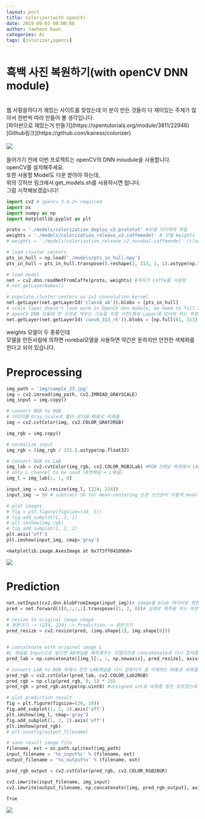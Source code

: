 ```yaml
---
layout: post
title: Colorizer(with openCV)
date: 2019-09-01 00:00:00
author: Jaeheon Kwon
categories: Ai
tags: [colorizer,opencv]
---
```


# 흑백 사진 복원하기(with openCV DNN module)

<br>
웹 서핑을하다가 재밌는 사이트를 찾았는데 이 분이 만든 것들이 다 재미있는 주제가 많아서 한번씩 따라 만들어 볼 생각입니다. 
<br>
[파이썬으로 재밌는거 만들기](https://opentutorials.org/module/3811/22946)<br>  
[Github링크](https://github.com/kairess/colorizer)<br>
<br>
<img src = "https://py-tonic.github.io/images/Colorizer_files/result.jpg">
<br>
<br>
들어가기 전에 이번 프로젝트는 openCV의 DNN moudule을 사용합니다.<br>
openCV를 설치해주세요.<br>
또한 사용할 Model도 다운 받아야 하는데,<br>
위의 깃허브 링크에서 get_models.sh를 사용하시면 됩니다.<br>
그럼 시작해보겠습니다!<br>


```python
import cv2 # opencv 3.4.2+ required
import os
import numpy as np
import matplotlib.pyplot as plt
```


```python
proto = './models/colorization_deploy_v2.prototxt' #모델 아키텍쳐 파일
weights = './models/colorization_release_v2.caffemodel' # 모델 Weights 파일 (일반 색체화 모델)
# weights = './models/colorization_release_v2_norebal.caffemodel' (class rebalancing을 안한 모델)

# load cluster centers
pts_in_hull = np.load('./models/pts_in_hull.npy')
pts_in_hull = pts_in_hull.transpose().reshape(2, 313, 1, 1).astype(np.float32)

# load model
net = cv2.dnn.readNetFromCaffe(proto, weights) #저자가 Caffe를 사용함
# net.getLayerNames()

# populate cluster centers as 1x1 convolution kernel
net.getLayer(net.getLayerId('class8_ab')).blobs = [pts_in_hull]
# scale layer doesn't look work in OpenCV dnn module, we need to fill 2.606 to conv8_313_rh layer manually
# openCV DNN 모듈에 한 숫자로 채우는 기능을 직접 구현(특정 Layer에 있어야 하는 부분인데 없어서 해주는 것)
net.getLayer(net.getLayerId('conv8_313_rh')).blobs = [np.full((1, 313), 2.606, np.float32)]
```

weights 모델이 두 종류인데<br>
모델을 만든사람에 의하면 norebal모델을 사용하면 약간은 둔하지만 안전한 색체화를 한다고 되어 있습니다.

# Preprocessing


```python
img_path = 'img/sample_23.jpg'
img = cv2.imread(img_path, cv2.IMREAD_GRAYSCALE)
img_input = img.copy()

# convert BGR to RGB
# 이미지를 Gray_scale로 불러 온다음 RGB로 바꿔줌
img = cv2.cvtColor(img, cv2.COLOR_GRAY2RGB)

img_rgb = img.copy()

# normalize input
img_rgb = (img_rgb / 255.).astype(np.float32)

# convert RGB to LAB
img_lab = cv2.cvtColor(img_rgb, cv2.COLOR_RGB2Lab) #RGB 3채널 체계에서 LAB라는 채널로 변경
# only L channel to be used (0번채널 = L채널)
img_l = img_lab[:, :, 0]

input_img = cv2.resize(img_l, (224, 224))
input_img -= 50 # subtract 50 for mean-centering 논문 쓰신분이 이렇게 mean centering 하셨습니다.

# plot images
# fig = plt.figure(figsize=(10, 5))
# fig.add_subplot(1, 2, 1)
# plt.imshow(img_rgb)
# fig.add_subplot(1, 2, 2)
plt.axis('off')
plt.imshow(input_img, cmap='gray')
```




    <matplotlib.image.AxesImage at 0x7f3ff04109b0>



<img src = "https://py-tonic.github.io/images/Colorizer_files/Colorizer_5_1.png">


# Prediction


```python
net.setInput(cv2.dnn.blobFromImage(input_img))# image를 blob 데이터로 변환한 뒤 모델의 Input으로 설정
pred = net.forward()[0,:,:,:].transpose((1, 2, 0))# 실제로 예측을 하는 부분

# resize to original image shape
# 원본크기 -> (224, 224) -> Prediction -> 원본크기
pred_resize = cv2.resize(pred, (img.shape[1], img.shape[0]))


# concatenate with original image L
#L 채널을 Input으로 넣으면 AB채널을 예측해주는 모델이므로 concatenate로 다시 합쳐줌 axis=2 즉, 채널방향으로 합쳐서 LAB로 만들어줌)
pred_lab = np.concatenate([img_l[:, :, np.newaxis], pred_resize], axis=2) 

# convert LAB to RGB 위에서 만든 LAB채널을 다시 컴퓨터가 잘 이해하는 RGB로 바꿔줌
pred_rgb = cv2.cvtColor(pred_lab, cv2.COLOR_Lab2RGB)
pred_rgb = np.clip(pred_rgb, 0, 1) * 255
pred_rgb = pred_rgb.astype(np.uint8) #unsigned int로 바꿔줌 잘은 모르겠는데 OpenCV에서 사용하는 것 같습니다.

# plot prediction result
fig = plt.figure(figsize=(20, 10))
fig.add_subplot(1, 2, 1).axis('off')
plt.imshow(img_l, cmap='gray')
fig.add_subplot(1, 2, 2).axis('off')
plt.imshow(pred_rgb)
# plt.savefig(output_filename)

# save result image file
filename, ext = os.path.splitext(img_path)
input_filename = '%s_input%s' % (filename, ext)
output_filename = '%s_output%s' % (filename, ext)

pred_rgb_output = cv2.cvtColor(pred_rgb, cv2.COLOR_RGB2BGR)

cv2.imwrite(input_filename, img_input)
cv2.imwrite(output_filename, np.concatenate([img, pred_rgb_output], axis=1))
```




    True



<img src = "https://py-tonic.github.io/images/Colorizer_files/Colorizer_7_1.png">

